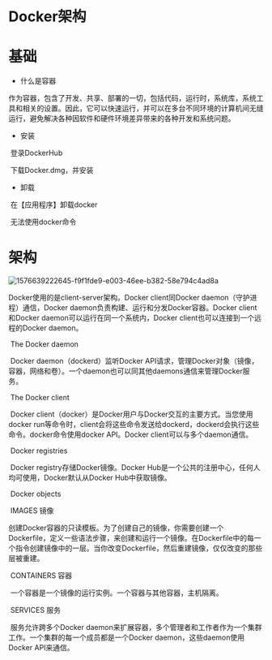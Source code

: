 # Docker架构

# 基础

- 什么是容器

​	作为容器，包含了开发、共享、部署的一切，包括代码，运行时，系统库，系统工具和相关的设置。因此，它可以快速运行，并可以在多台不同环境的计算机间无缝运行，避免解决各种因软件和硬件环境差异带来的各种开发和系统问题。



- 安装

​	登录DockerHub

​	下载Docker.dmg，并安装



- 卸载

​	在【应用程序】卸载docker

​	无法使用docker命令



# 架构

![1576639222645-f9f1fde9-e003-46ee-b382-58e794c4ad8a](Docker架构.assets/1576639222645-f9f1fde9-e003-46ee-b382-58e794c4ad8a.svg)



Docker使用的是client-server架构。Docker client同Docker daemon（守护进程）通信，Docker daemon负责构建、运行和分发Docker容器。Docker client和Docker daemon可以运行在同一个系统内，Docker client也可以连接到一个远程的Docker daemon。



​	The Docker daemon

​	Docker daemon（dockerd）监听Docker API请求，管理Docker对象（镜像，容器，网络和卷）。一个daemon也可以同其他daemons通信来管理Docker服务。



​	The Docker client

​	Docker client（docker）是Docker用户与Docker交互的主要方式。当您使用docker run等命令时，client会将这些命令发送给dockerd，dockerd会执行这些命令。docker命令使用docker API。Docker client可以与多个daemon通信。



​	Docker registries

​	Docker registry存储Docker镜像。Docker Hub是一个公共的注册中心，任何人均可使用，Docker默认从Docker Hub中获取镜像。



​	Docker objects

​	IMAGES 镜像

​	创建Docker容器的只读模板。为了创建自己的镜像，你需要创建一个Dockerfile，定义一些语法步骤，来创建和运行一个镜像。在Dockerfile中的每一个指令创建镜像中的一层。当你改变Dockerfile，然后重建镜像，仅仅改变的那些层被重建。

​	CONTAINERS 容器

​	一个容器是一个镜像的运行实例。一个容器与其他容器，主机隔离。

​	SERVICES 服务

​	服务允许跨多个Docker daemon来扩展容器，多个管理者和工作者作为一个集群工作。一个集群的每一个成员都是一个Docker daemon，这些daemon使用Docker API来通信。

